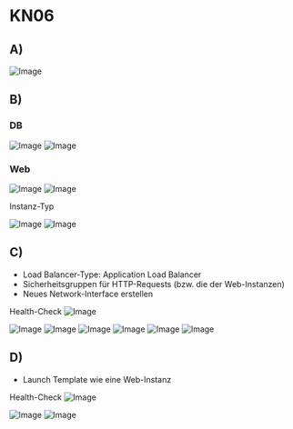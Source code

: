 # KN06

## A)

![Image](A1.png)

## B)

### DB

![Image](B1.png)
![Image](B2.png)
### Web
![Image](B3.png)
![Image](B4.png)

Instanz-Typ

![Image](B5.png)
![Image](B6.png)

## C)
<ul>
<li>Load Balancer-Type: Application Load Balancer
<li>Sicherheitsgruppen für HTTP-Requests (bzw. die der Web-Instanzen)
<li>Neues Network-Interface erstellen
</ul>

Health-Check
![Image](C7.png)

![Image](C1.png)
![Image](C2.png)
![Image](C3.png)
![Image](C4.png)
![Image](C5.png)
![Image](C6.png)


## D)
<ul>
<li>Launch Template wie eine Web-Instanz
</ul>

Health-Check
![Image](C7.png)

![Image](D1.png)
![Image](D2.png)